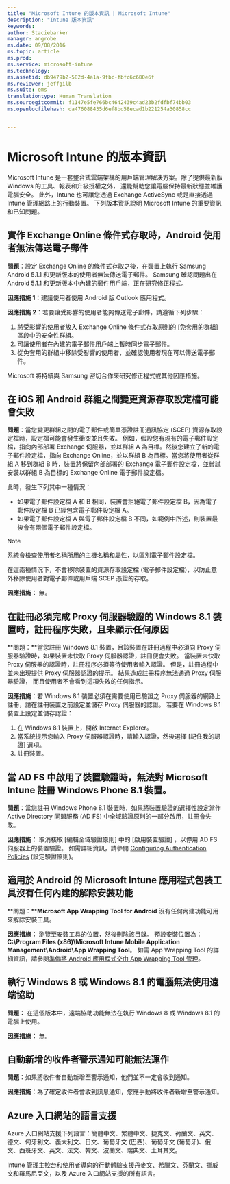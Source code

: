 ```yaml
---
title: "Microsoft Intune 的版本資訊 | Microsoft Intune"
description: "Intune 版本資訊"
keywords: 
author: Staciebarker
manager: angrobe
ms.date: 09/08/2016
ms.topic: article
ms.prod: 
ms.service: microsoft-intune
ms.technology: 
ms.assetid: db9479b2-582d-4a1a-9fbc-fbfc6c680e6f
ms.reviewer: jeffgilb
ms.suite: ems
translationtype: Human Translation
ms.sourcegitcommit: f1147e5fe766bc4642439c4ad23b2fdfbf74bb03
ms.openlocfilehash: da476088435d6ef8bd58ecad1b221254a30858cc


---
```


# Microsoft Intune 的版本資訊
Microsoft Intune 是一套整合式雲端架構的用戶端管理解決方案。除了提供最新版 Windows 的工具、報表和升級授權之外， 還能幫助您讓電腦保持最新狀態並維護電腦安全。 此外，Intune 也可讓您透過 Exchange ActiveSync 或是直接透過 Intune 管理網路上的行動裝置。 下列版本資訊說明 Microsoft Intune 的重要資訊和已知問題。


## 實作 Exchange Online 條件式存取時，Android 使用者無法傳送電子郵件

**問題**：設定 Exchange Online 的條件式存取之後，在裝置上執行 Samsung Android 5.1.1 和更新版本的使用者無法傳送電子郵件。 Samsung 確認問題出在 Android 5.1.1 和更新版本中內建的郵件用戶端，正在研究修正程式。

**因應措施 1**：建議使用者使用 Android 版 Outlook 應用程式。

**因應措施 2**：若要讓受影響的使用者能夠傳送電子郵件，請遵循下列步驟：

1. 將受影響的使用者放入 Exchange Online 條件式存取原則的 [免套用的群組] 區段中的安全性群組。
2. 可讓使用者在內建的電子郵件用戶端上暫時同步電子郵件。
3. 從免套用的群組中移除受影響的使用者，並確認使用者現在可以傳送電子郵件。

Microsoft 將持續與 Samsung 密切合作來研究修正程式或其他因應措施。



## 在 iOS 和 Android 群組之間變更資源存取設定檔可能會失敗
**問題**︰當您變更群組之間的電子郵件或簡單憑證註冊通訊協定 (SCEP) 資源存取設定檔時，設定檔可能會發生衝突並且失敗。 例如，假設您有現有的電子郵件設定檔，指向內部部署 Exchange 伺服器，並以群組 A 為目標。然後您建立了新的電子郵件設定檔，指向 Exchange Online，並以群組 B 為目標。當您將使用者從群組 A 移到群組 B 時，裝置將保留內部部署的 Exchange 電子郵件設定檔，並嘗試安裝以群組 B 為目標的 Exchange Online 電子郵件設定檔。

此時，發生下列其中一種情況： 
* 如果電子郵件設定檔 A 和 B 相同，裝置會拒絕電子郵件設定檔 B，因為電子郵件設定檔 B 已經包含電子郵件設定檔 A。
* 如果電子郵件設定檔 A 與電子郵件設定檔 B 不同，如範例中所述，則裝置最後會有兩個電子郵件設定檔。

> [!NOTE]
> 系統會檢查使用者名稱所用的主機名稱和屬性，以區別電子郵件設定檔。

在這兩種情況下，不會移除裝置的資源存取設定檔 (電子郵件設定檔)，以防止意外移除使用者對電子郵件或用戶端 SCEP 憑證的存取。

**因應措施：** 無。

## 在註冊必須完成 Proxy 伺服器驗證的 Windows 8.1 裝置時，註冊程序失敗，且未顯示任何原因
**問題：**當您註冊 Windows 8.1 裝置，且該裝置在註冊過程中必須向 Proxy 伺服器驗證時，如果裝置未快取 Proxy 伺服器認證，註冊便會失敗。 當裝置未快取 Proxy 伺服器的認證時，註冊程序必須等待使用者輸入認證。 但是，註冊過程中並未出現提供 Proxy 伺服器認證的提示。 結果造成註冊程序無法通過 Proxy 伺服器驗證， 而且使用者不會看到這項失敗的任何指示。

**因應措施**：若 Windows 8.1 裝置必須在需要使用已驗證之 Proxy 伺服器的網路上註冊，請在註冊裝置之前設定並儲存 Proxy 伺服器的認證。 若要在 Windows 8.1 裝置上設定並儲存認證：

1.  在 Windows 8.1 裝置上，開啟 Internet Explorer。
2.  當系統提示您輸入 Proxy 伺服器認證時，請輸入認證，然後選擇 [記住我的認證] 選項。
3.  註冊裝置。

## 當 AD FS 中啟用了裝置驗證時，無法對 Microsoft Intune 註冊 Windows Phone 8.1 裝置。
**問題**：當您註冊 Windows Phone 8.1 裝置時，如果將裝置驗證的選擇性設定當作 Active Directory 同盟服務 (AD FS) 中全域驗證原則的一部分啟用，註冊會失敗。

**因應措施：** 取消核取 [編輯全域驗證原則]  中的 [啟用裝置驗證] ，以停用 AD FS 伺服器上的裝置驗證。 如需詳細資訊，請參閱 [Configuring Authentication Policies](http://technet.microsoft.com/library/dn486781.aspx) (設定驗證原則)。


## 適用於 Android 的 Microsoft Intune 應用程式包裝工具沒有任何內建的解除安裝功能
**問題：****Microsoft App Wrapping Tool for Android** 沒有任何內建功能可用來解除安裝工具。

**因應措施：** 瀏覽至安裝工具的位置，然後刪除該目錄。 預設安裝位置為：**C:\Program Files (x86)\Microsoft Intune Mobile Application Management\Android\App Wrapping Tool**。 如需 App Wrapping Tool 的詳細資訊，請參閱[準備將 Android 應用程式交由 App Wrapping Tool 管理](/intune/deploy-use/prepare-android-apps-for-mobile-application-management-with-the-microsoft-intune-app-wrapping-tool)。

## 執行 Windows 8 或 Windows 8.1 的電腦無法使用遠端協助
**問題：** 在這個版本中，遠端協助功能無法在執行 Windows 8 或 Windows 8.1 的電腦上使用。

**因應措施：** 無。

## 自動新增的收件者警示通知可能無法運作
**問題**：如果將收件者自動新增至警示通知，他們並不一定會收到通知。

**因應措施**：為了確定收件者會收到訊息通知，您應手動將收件者新增至警示通知。

## Azure 入口網站的語言支援
Azure 入口網站支援下列語言：簡體中文、繁體中文、捷克文、荷蘭文、英文、德文、匈牙利文、義大利文、日文、葡萄牙文 (巴西)、葡萄牙文 (葡萄牙)、俄文、西班牙文、英文、法文、韓文、波蘭文、瑞典文、土耳其文。

Intune 管理主控台和使用者導向的行動體驗支援丹麥文、希臘文、芬蘭文、挪威文和羅馬尼亞文，以及 Azure 入口網站支援的所有語言。



<!--HONumber=Oct16_HO2-->


